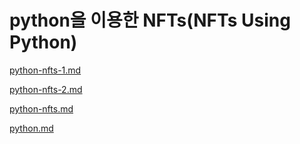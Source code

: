 # python을 이용한 NFTs(NFTs Using Python)

[python-nfts-1.md](python-nfts-1.md "mention")

[python-nfts-2.md](python-nfts-2.md "mention")

[python-nfts.md](python-nfts.md "mention")

[python.md](python.md "mention")
